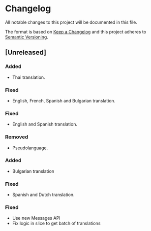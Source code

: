 # Changelog

All notable changes to this project will be documented in this file.

The format is based on [Keep a Changelog](http://keepachangelog.com/en/1.0.0/)
and this project adheres to [Semantic Versioning](http://semver.org/spec/v2.0.0.html).

## [Unreleased]

### Added
- Thai translation.

### Fixed 
- English, French, Spanish and Bulgarian translation.

### Fixed
- English and Spanish translation.

### Removed
- Pseudolanguage.

### Added
- Bulgarian translation

### Fixed
- Spanish and Dutch translation.

### Fixed
- Use new Messages API
- Fix logic in slice to get batch of translations

